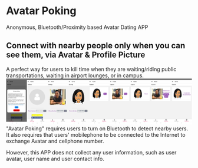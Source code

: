 # Avatar Poking
Anonymous, Bluetooth/Proximity based Avatar Dating APP
## Connect with nearby people only when you can see them, via Avatar & Profile Picture
A perfect way for users to kill time when they are waiting/riding public transportations, waiting in airport lounges, or in campus.
![The app screenshot](/Screenshot.png)
"Avatar Poking" requires users to turn on Bluetooth to detect nearby users. It also requires that users' mobilephone to be connected to the Internet to exchange Avatar and cellphone number.

However, this APP does not collect any user information, such as user avatar, user name and user contact info.
